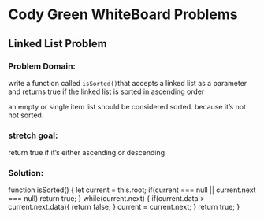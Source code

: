 # Cody Green WhiteBoard Problems

## Linked List Problem

### Problem Domain: 
write a function called `isSorted()`that accepts a linked list as
a parameter and returns true if the linked list is sorted in
ascending order

an empty or single item list should be considered sorted.
because it’s not not sorted.

### stretch goal: 
return true if it’s either ascending or descending

### Solution:

function isSorted() {
    let current = this.root;
    if(current === null || current.next === null)
        return true;
}
    while(current.next) {
        if(current.data > current.next.data){
            return false;
        }
        current = current.next;
    }
    return true;
    }